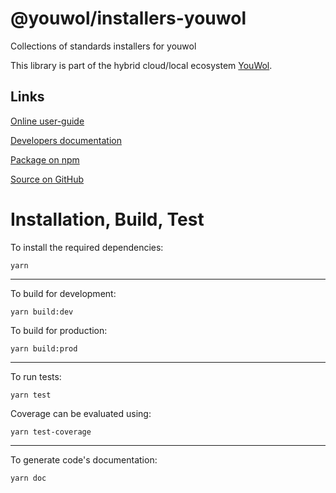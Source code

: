 # @youwol/installers-youwol

Collections of standards installers for youwol

This library is part of the hybrid cloud/local ecosystem 
[YouWol](https://platform.youwol.com/applications/@youwol/platform/latest).

## Links

[Online user-guide](https://l.youwol.com/doc/@youwol/installers-youwol)

[Developers documentation](https://platform.youwol.com/applications/@youwol/cdn-explorer/latest?package=@youwol/installers-youwol)

[Package on npm](https://www.npmjs.com/package/@youwol/installers-youwol)

[Source on GitHub](https://github.com/youwol/installers-youwol)

# Installation, Build, Test

To install the required dependencies:

```shell
yarn
```
---
To build for development:

```shell
yarn build:dev
```

To build for production:

```shell
yarn build:prod
```
---


To run tests:
```shell
yarn test
```

Coverage can be evaluated using:
```shell
yarn test-coverage
```
---

To generate code's documentation:

```shell
yarn doc
```
